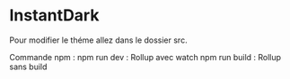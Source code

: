 # InstantDark
Pour modifier le théme allez dans le dossier src.

Commande npm : 
npm run dev : Rollup avec watch
npm run build : Rollup sans build
